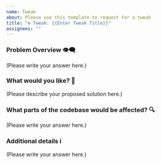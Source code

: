 ```yaml
---
name: Tweak
about: Please use this template to request for a tweak
title: "⚙️ Tweak: {{Enter Tweak Title}}"
assignees: ""
---
```


### Problem Overview 👁️‍🗨️

<!-- A clear and concise description of what why you would like this feature. -->

(Please write your answer here.)

### What would you like? 🧰

<!-- A clear and concise description of what you'd like to see. -->

(Please describe your proposed solution here.)

### What parts of the codebase would be affected? 🔍

<!--
  A description of other solutions you've tried or researched.
-->

(Please write your answer here.)

### Additional details ℹ️

<!--
  Is there anything else you can add about the proposal?
  You might want to link to related issues here, if you haven't already.
-->

(Please write your answer here.)
